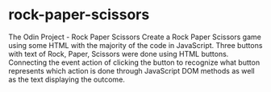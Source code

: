 # rock-paper-scissors

The Odin Project - Rock Paper Scissors
Create a Rock Paper Scissors game using some HTML with the majority of the code in JavaScript.
Three buttons with text of Rock, Paper, Scissors were done using HTML buttons. Connecting
the event action of clicking the button to recognize what button represents which action is done
through JavaScript DOM methods as well as the text displaying the outcome.
